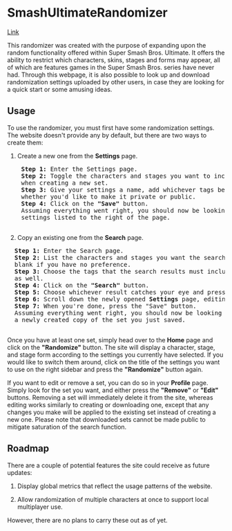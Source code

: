 # SmashUltimateRandomizer

[Link](https://frozen-meadow-13848.herokuapp.com/)

This randomizer was created with the purpose of expanding upon the random functionality offered within Super Smash Bros. Ultimate. It offers the ability to restrict which characters, skins, stages and forms may appear, all of which are features games in the Super Smash Bros. series have never had. Through this webpage, it is also possible to look up and download randomization settings uploaded by other users, in case they are looking for a quick start or some amusing ideas.

## Usage

To use the randomizer, you must first have some randomization settings. The website doesn't provide any by default, but there are two ways to create them:

1. Create a new one from the **Settings** page.

    <pre>
    <b>Step 1:</b> Enter the Settings page.
    <b>Step 2:</b> Toggle the characters and stages you want to include. By default, everything is <b>toggled on</b>
    when creating a new set.
    <b>Step 3:</b> Give your settings a name, add whichever tags best describe it (or none at all) and choose
    whether you'd like to make it private or public.
    <b>Step 4:</b> Click on the <b>"Save"</b> button.
    Assuming everything went right, you should now be looking at your <b>Home</b> page with your newly created
    settings listed to the right of the page.
    </pre>

2. Copy an existing one from the **Search** page.

  <pre>
  <b>Step 1:</b> Enter the Search page.
  <b>Step 2:</b> List the characters and stages you want the search results to include, or leave it
  blank if you have no preference.
  <b>Step 3:</b> Choose the tags that the search results must include. You can opt to choose none
  as well.
  <b>Step 4:</b> Click on the <b>"Search"</b> button.
  <b>Step 5:</b> Choose whichever result catches your eye and press the <b>"Save"</b> button.
  <b>Step 6:</b> Scroll down the newly opened <b>Settings</b> page, editing the settings if you like.
  <b>Step 7:</b> When you're done, press the "Save" button.
  Assuming everything went right, you should now be looking at your <b>Profile</b> page, which will list
  a newly created copy of the set you just saved.
  </pre>
 
Once you have at least one set, simply head over to the **Home** page and click on the **"Randomize"** button. The site will display a character, stage, and stage form according to the settings you currently have selected. If you would like to switch them around, click on the title of the settings you want to use on the right sidebar and press the **"Randomize"** button again.

If you want to edit or remove a set, you can do so in your **Profile** page. Simply look for the set you want, and either press the **"Remove"** or **"Edit"** buttons. Removing a set will immediately delete it from the site, whereas editing works similarly to creating or downloading one, except that any changes you make will be applied to the existing set instead of creating a new one. Please note that downloaded sets cannot be made public to mitigate saturation of the search function.


## Roadmap

There are a couple of potential features the site could receive as future updates:

1. Display global metrics that reflect the usage patterns of the website.

2. Allow randomization of multiple characters at once to support local multiplayer use.

However, there are no plans to carry these out as of yet.
